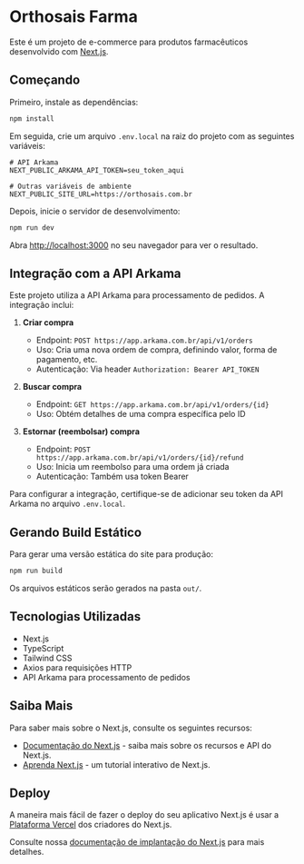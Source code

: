 # Orthosais Farma

Este é um projeto de e-commerce para produtos farmacêuticos desenvolvido com [Next.js](https://nextjs.org).

## Começando

Primeiro, instale as dependências:

```bash
npm install
```

Em seguida, crie um arquivo `.env.local` na raiz do projeto com as seguintes variáveis:

```
# API Arkama
NEXT_PUBLIC_ARKAMA_API_TOKEN=seu_token_aqui

# Outras variáveis de ambiente
NEXT_PUBLIC_SITE_URL=https://orthosais.com.br
```

Depois, inicie o servidor de desenvolvimento:

```bash
npm run dev
```

Abra [http://localhost:3000](http://localhost:3000) no seu navegador para ver o resultado.

## Integração com a API Arkama

Este projeto utiliza a API Arkama para processamento de pedidos. A integração inclui:

1. **Criar compra**
   - Endpoint: `POST https://app.arkama.com.br/api/v1/orders`
   - Uso: Cria uma nova ordem de compra, definindo valor, forma de pagamento, etc.
   - Autenticação: Via header `Authorization: Bearer API_TOKEN`

2. **Buscar compra**
   - Endpoint: `GET https://app.arkama.com.br/api/v1/orders/{id}`
   - Uso: Obtém detalhes de uma compra específica pelo ID

3. **Estornar (reembolsar) compra**
   - Endpoint: `POST https://app.arkama.com.br/api/v1/orders/{id}/refund`
   - Uso: Inicia um reembolso para uma ordem já criada
   - Autenticação: Também usa token Bearer

Para configurar a integração, certifique-se de adicionar seu token da API Arkama no arquivo `.env.local`.

## Gerando Build Estático

Para gerar uma versão estática do site para produção:

```bash
npm run build
```

Os arquivos estáticos serão gerados na pasta `out/`.

## Tecnologias Utilizadas

- Next.js
- TypeScript
- Tailwind CSS
- Axios para requisições HTTP
- API Arkama para processamento de pedidos

## Saiba Mais

Para saber mais sobre o Next.js, consulte os seguintes recursos:

- [Documentação do Next.js](https://nextjs.org/docs) - saiba mais sobre os recursos e API do Next.js.
- [Aprenda Next.js](https://nextjs.org/learn) - um tutorial interativo de Next.js.

## Deploy

A maneira mais fácil de fazer o deploy do seu aplicativo Next.js é usar a [Plataforma Vercel](https://vercel.com/new?utm_medium=default-template&filter=next.js&utm_source=create-next-app&utm_campaign=create-next-app-readme) dos criadores do Next.js.

Consulte nossa [documentação de implantação do Next.js](https://nextjs.org/docs/app/building-your-application/deploying) para mais detalhes.
